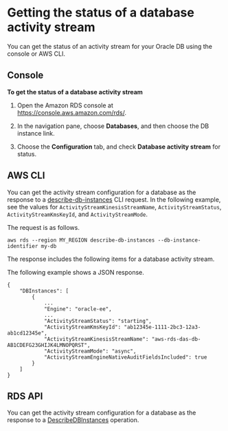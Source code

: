 # Getting the status of a database activity stream<a name="DBActivityStreams.Status"></a>

You can get the status of an activity stream for your Oracle DB using the console or AWS CLI\.

## Console<a name="DBActivityStreams.Status-collapsible-section-S1"></a>

**To get the status of a database activity stream**

1. Open the Amazon RDS console at [https://console\.aws\.amazon\.com/rds/](https://console.aws.amazon.com/rds/)\.

1. In the navigation pane, choose **Databases**, and then choose the DB instance link\.

1. Choose the **Configuration** tab, and check **Database activity stream** for status\.

## AWS CLI<a name="DBActivityStreams.Status-collapsible-section-S2"></a>

You can get the activity stream configuration for a database as the response to a [describe\-db\-instances](https://docs.aws.amazon.com/cli/latest/reference/rds/describe-db-instances.html) CLI request\. In the following example, see the values for `ActivityStreamKinesisStreamName`, `ActivityStreamStatus`, `ActivityStreamKmsKeyId`, and `ActivityStreamMode`\.

The request is as follows\.

```
aws rds --region MY_REGION describe-db-instances --db-instance-identifier my-db
```

The response includes the following items for a database activity stream\.

The following example shows a JSON response\. 

```
{
    "DBInstances": [
        {
            ...
            "Engine": "oracle-ee",
            ...
            "ActivityStreamStatus": "starting",
            "ActivityStreamKmsKeyId": "ab12345e-1111-2bc3-12a3-ab1cd12345e",
            "ActivityStreamKinesisStreamName": "aws-rds-das-db-AB1CDEFG23GHIJK4LMNOPQRST",
            "ActivityStreamMode": "async",
            "ActivityStreamEngineNativeAuditFieldsIncluded": true
        }
    ]
}
```

## RDS API<a name="DBActivityStreams.Status-collapsible-section-S3"></a>

You can get the activity stream configuration for a database as the response to a [DescribeDBInstances](https://docs.aws.amazon.com/AmazonRDS/latest/APIReference/API_DescribeDBInstances.html) operation\.